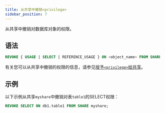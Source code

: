 ```yaml
---
title: 从共享中撤销<privilege>
sidebar_position: 7
---
```


从共享中撤销对数据库对象的权限。

## 语法

```sql
REVOKE { USAGE | SELECT | REFERENCE_USAGE } ON <object_name> FROM SHARE <share_name>;
```

有关您可以从共享中撤销的权限的信息，请参见[授予`<privilege>`给共享](06-grant-privilege.md)。

## 示例

以下示例从共享`myshare`中撤销对表`table1`的SELECT权限：

```sql
REVOKE SELECT ON db1.table1 FROM SHARE myshare;
```